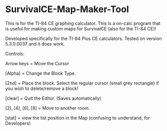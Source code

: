 # SurvivalCE-Map-Maker-Tool
This is for the TI-84 CE graphing calculator. This is a on-calc program that is useful for making custom maps for SurvivalCE (also for the TI-84 CE)!

Developed specifically for the TI-84 Plus CE calculators.
Tested on version 5.3.0.0037 and it does work.



Controls:

Arrow keys = Move the Cursor

[Alpha] = Change the Block Type.

[2nd] = Place the block. Select the regular cursor (small grey rectangle) if you wish to delete/remove a block! 

[clear] = Quit the Editor. (Saves automatically)

[2], [4], [6], [8] = Move to another room.

[stat] = view the list position in the Map (confusing to understand, for Developers)
